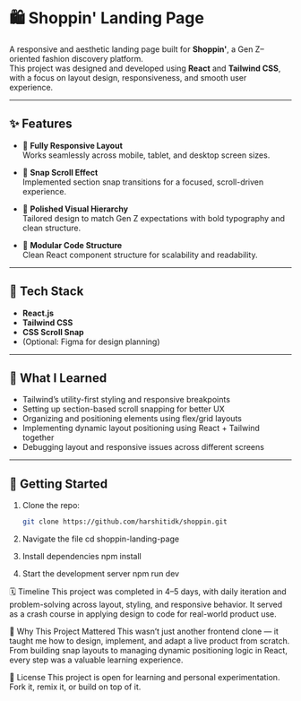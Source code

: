 # 🛍️ Shoppin' Landing Page

A responsive and aesthetic landing page built for **Shoppin'**, a Gen Z–oriented fashion discovery platform.  
This project was designed and developed using **React** and **Tailwind CSS**, with a focus on layout design, responsiveness, and smooth user experience.

---

## ✨ Features

- 📱 **Fully Responsive Layout**  
  Works seamlessly across mobile, tablet, and desktop screen sizes.

- 🎯 **Snap Scroll Effect**  
  Implemented section snap transitions for a focused, scroll-driven experience.

- 🎨 **Polished Visual Hierarchy**  
  Tailored design to match Gen Z expectations with bold typography and clean structure.

- 🔧 **Modular Code Structure**  
  Clean React component structure for scalability and readability.

---

## 🔧 Tech Stack

- **React.js**
- **Tailwind CSS**
- **CSS Scroll Snap**
- (Optional: Figma for design planning)

---

## 🧠 What I Learned

- Tailwind’s utility-first styling and responsive breakpoints
- Setting up section-based scroll snapping for better UX
- Organizing and positioning elements using flex/grid layouts
- Implementing dynamic layout positioning using React + Tailwind together
- Debugging layout and responsive issues across different screens

---

## 🚀 Getting Started

1. Clone the repo:
   ```bash
   git clone https://github.com/harshitidk/shoppin.git

2. Navigate the file
   cd shoppin-landing-page
   
3. Install dependencies
   npm install

4. Start the development server
   npm run dev

🗓️ Timeline
This project was completed in 4–5 days, with daily iteration and problem-solving across layout, styling, and responsive behavior. It served as a crash course in applying design to code for real-world product use.

🙌 Why This Project Mattered
This wasn’t just another frontend clone — it taught me how to design, implement, and adapt a live product from scratch.
From building snap layouts to managing dynamic positioning logic in React, every step was a valuable learning experience.

📎 License
This project is open for learning and personal experimentation. Fork it, remix it, or build on top of it.




